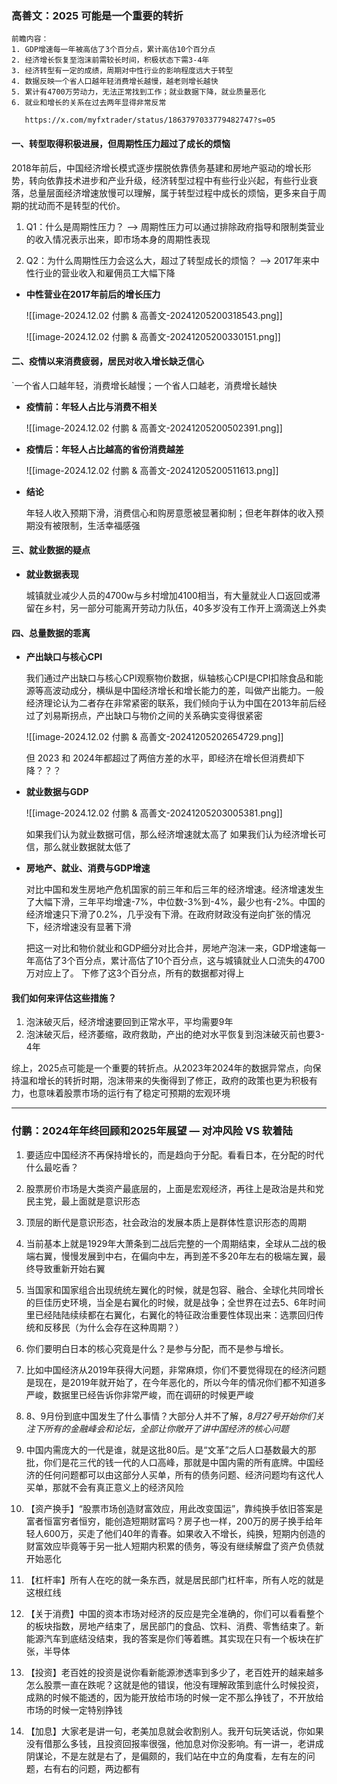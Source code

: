 
### 高善文：2025 可能是一个重要的转折


```text
前瞻内容：
1. GDP增速每一年被高估了3个百分点，累计高估10个百分点
2. 经济增长恢复至泡沫前需较长时间，积极状态下需3-4年
3. 经济转型有一定的成绩，周期对中性行业的影响程度远大于转型
4. 数据反映一个省人口越年轻消费增长越慢，越老则增长越快
5. 累计有4700万劳动力，无法正常找到工作；就业数据下降，就业质量恶化
6. 就业和增长的关系在过去两年显得非常反常
   
   https://x.com/myfxtrader/status/1863797033779482747?s=05
```

#### 一、转型取得积极进展，但周期性压力超过了成长的烦恼

2018年前后，中国经济增长模式逐步摆脱依靠债务基建和房地产驱动的增长形势，转向依靠技术进步和产业升级，经济转型过程中有些行业兴起，有些行业衰落，总量层面经济增速放慢可以理解，属于转型过程中成长的烦恼，更多来自于周期的扰动而不是转型的代价。


1.  Q1：什么是周期性压力？ --> 周期性压力可以通过排除政府指导和限制类营业的收入情况表示出来，即市场本身的周期性表现

2.  Q2：为什么周期性压力会这么大，超过了转型成长的烦恼？ --> 2017年来中性行业的营业收入和雇佣员工大幅下降


-  **中性营业在2017年前后的增长压力**

	![[image-2024.12.02 付鹏 & 高善文-20241205200318543.png]]
	
	![[image-2024.12.02 付鹏 & 高善文-20241205200330151.png]]




#### 二、疫情以来消费疲弱，居民对收入增长缺乏信心

`一个省人口越年轻，消费增长越慢；一个省人口越老，消费增长越快


-  **疫情前：年轻人占比与消费不相关**

	![[image-2024.12.02 付鹏 & 高善文-20241205200502391.png]]

-  **疫情后：年轻人占比越高的省份消费越差**

	![[image-2024.12.02 付鹏 & 高善文-20241205200511613.png]]


- **结论**
  
	年轻人收入预期下滑，消费信心和购房意愿被显著抑制；但老年群体的收入预期没有被限制，生活幸福感强


#### 三、就业数据的疑点

-  **就业数据表现**
  
	 城镇就业减少人员的4700w与乡村增加4100相当，有大量就业人口返回或滞留在乡村，另一部分可能离开劳动力队伍，40多岁没有工作开上滴滴送上外卖


#### 四、总量数据的乖离

-  **产出缺口与核心CPI**

	我们通过产出缺口与核心CPI观察物价数据，纵轴核心CPI是CPI扣除食品和能源等高波动成分，横纵是中国经济增长和增长能力的差，叫做产出能力。一般经济理论认为二者存在非常紧密的联系，我们倾向于认为中国在2013年前后经过了刘易斯拐点，产出缺口与物价之间的关系确实变得很紧密
	
	![[image-2024.12.02 付鹏 & 高善文-20241205202654729.png]]
	
	但 2023 和 2024年都超过了两倍方差的水平，即经济在增长但消费却下降？？？


- **就业数据与GDP**

	![[image-2024.12.02 付鹏 & 高善文-20241205203005381.png]]
	
	如果我们认为就业数据可信，那么经济增速就太高了
	如果我们认为经济增长可信，那么就业数据就太低了


-  **房地产、就业、消费与GDP增速**

	对比中国和发生房地产危机国家的前三年和后三年的经济增速。经济增速发生了大幅下滑，三年平均增速-7%，中位数-3%到-4%，最少也有-2%。中国的经济增速只下滑了0.2%，几乎没有下滑。在政府财政没有逆向扩张的情况下，经济增速没有显著下滑
	
	把这一对比和物价就业和GDP细分对比合并，房地产泡沫一来，GDP增速每一年高估了3个百分点，累计高估了10个百分点，这与城镇就业人口流失的4700万对应上了。 下修了这3个百分点，所有的数据都对得上
	

#### 我们如何来评估这些措施？

1.  泡沫破灭后，经济增速要回到正常水平，平均需要9年
2.  泡沫破灭后，经济萎缩，政府救助，产出的绝对水平恢复到泡沫破灭前也要3-4年

综上，2025点可能是一个重要的转折点。从2023年2024年的数据异常点，向保持温和增长的转折时期，泡沫带来的失衡得到了修正，政府的政策也更为积极有力，也意味着股票市场的运行有了稳定可预期的宏观环境


---- 


### 付鹏：2024年年终回顾和2025年展望 — 对冲风险 VS 软着陆


1. 要适应中国经济不再保持增长的，而是趋向于分配。看看日本，在分配的时代什么最吃香？
   
2. 股票房价市场是大类资产最底层的，上面是宏观经济，再往上是政治是共和党民主党，最上面就是意识形态
   
3. 顶层的断代是意识形态，社会政治的发展本质上是群体性意识形态的周期
   
4. 当前基本上就是1929年大萧条到二战后完整的一个周期结束，全球从二战的极端右翼，慢慢发展到中右，在偏向中左，再到差不多20年左右的极端左翼，最终导致重新开始右翼
   
5. 当国家和国家组合出现统统左翼化的时候，就是包容、融合、全球化共同增长的巨佳历史环境，当全是右翼化的时候，就是战争；全世界在过去5、6年时间里已经陆陆续续都在右翼化，右翼化的特征政治重要性体现出来：选票回归传统和反移民（为什么会存在这种周期？）
   
6.  你们要明白日本的核心究竟是什么？是参与分配，而不是参与增长。

7.  比如中国经济从2019年获得大问题，非常麻烦，你们不要觉得现在的经济问题是现在，是2019年就开始了，在今年恶化的，所以今年的情况你们都不知道多严峻，数据里已经告诉你非常严峻，而在调研的时候更严峻

8. 8、9月份到底中国发生了什么事情？大部分人并不了解，*8月27号开始你们关注下所有的金融峰会和论坛，全部让你敞开了讲中国经济的核心问题*

9.  中国内需庞大的一代是谁，就是这批80后。是“文革”之后人口基数最大的那批，你们是花三代的钱一代的人口高峰，那就是中国内需的所有底牌。中国经济的任何问题都可以由这部分人买单，所有的债务问题、经济问题均有这代人买单，那就不会有真正意义上的经济风险

10. 【资产换手】“股票市场创造财富效应，用此改变国运”，靠纯换手依旧答案是富者恒富穷者恒穷，能创造短期财富吗？房子也一样，200万的房子换手给年轻人600万，买走了他们40年的青春。如果收入不增长，纯换，短期内创造的财富效应毕竟等于另一批人短期内积累的债务，等没有继续解盘了资产负债就开始恶化

11. 【杠杆率】所有人在吃的就一条东西，就是居民部门杠杆率，所有人吃的就是这根红线

12. 【关于消费】中国的资本市场对经济的反应是完全准确的，你们可以看看整个的板块指数，房地产结束了，居民部门的食品、饮料、消费、零售结束了。新能源汽车到底结没结束，我的答案是你们等着瞧。其实现在只有一个板块在扩张，半导体

13. 【投资】老百姓的投资是说你看新能源渗透率到多少了，老百姓开的越来越多怎么股票一直在跌呢？这就是他的错误，他没有理解政策到底什么时候投资，成熟的时候不能透的，因为能开放给市场的时候一定不那么挣钱了，不开放给市场的时候一定特别挣钱

14. 【加息】大家老是讲一句，老美加息就会收割别人。我开句玩笑话说，你如果没有借那么多钱，且投资回报率很强，他加息对你没影响。有一讲一，老讲成阴谋论，不是左就是右了，是偏颇的，我们站在中立的角度看，左有左的问题，右有右的问题，两边都有


